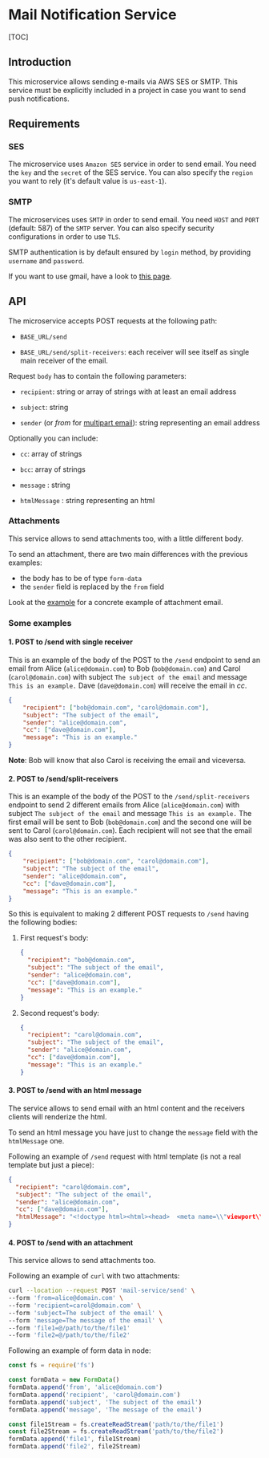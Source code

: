 # Mail Notification Service

[TOC]

## Introduction

This microservice allows sending e-mails via AWS SES or SMTP.
This service must be explicitly included in a project in case you want to send push notifications. 

## Requirements

### SES

The microservice uses `Amazon SES` service in order to send email.
You need the `key` and the `secret` of the SES service. You can also specify the `region` you want to rely (it's default value is `us-east-1`).

### SMTP

The microservices uses `SMTP` in order to send email.
You need `HOST` and `PORT` (default: 587) of the `SMTP` server. You can also specify security configurations in order to use `TLS`.

SMTP authentication is by default ensured by `login` method, by providing `username` and `password`.

If you want to use gmail, have a look to [this page](https://nodemailer.com/usage/using-gmail/).

## API

The microservice accepts POST requests at the following path:

- `BASE_URL/send`

- `BASE_URL/send/split-receivers`: each receiver will see itself as single main receiver of the email.

Request `body` has to contain the following parameters:

- `recipient`: string or array of strings with at least an email address

- `subject`: string

- `sender` (or _from_ for [multipart email](#attachments)): string representing an email address

Optionally you can include:

- `cc`: array of strings

- `bcc`: array of strings

- `message` : string

- `htmlMessage` : string representing an html

### Attachments

This service allows to send attachments too, with a little different body.

To send an attachment, there are two main differences with the previous examples:

- the body has to be of type `form-data`
- the `sender` field is replaced by the `from` field

Look at the [example](#4-post-to-send-with-an-attachment) for a concrete example of attachment email.

### Some examples
#### 1. POST to /send with single receiver
This is an example of the body of the POST to the `/send` endpoint to send an email from Alice (`alice@domain.com`) to Bob (`bob@domain.com`) and Carol (`carol@domain.com`) with subject `The subject of the email` and message `This is an example.` Dave (`dave@domain.com`) will receive the email in *cc*.

```json
{
	"recipient": ["bob@domain.com", "carol@domain.com"],
	"subject": "The subject of the email",
	"sender": "alice@domain.com",
	"cc": ["dave@domain.com"],
	"message": "This is an example."
}
```
**Note**: Bob will know that also Carol is receiving the email and viceversa.

#### 2. POST to /send/split-receivers
This is an example of the body of the POST to the `/send/split-receivers` endpoint to send 2 different emails from Alice (`alice@domain.com`) with subject `The subject of the email` and message `This is an example.` The first email will be sent to Bob (`bob@domain.com`) and the second one will be sent to Carol (`carol@domain.com`). Each recipient will not see that the email was also sent to the other recipient.

```json
{
	"recipient": ["bob@domain.com", "carol@domain.com"],
	"subject": "The subject of the email",
	"sender": "alice@domain.com",
	"cc": ["dave@domain.com"],
	"message": "This is an example."
}
```

So this is equivalent to making 2 different POST requests to `/send` having the following bodies:
1. First request's body:
    ```json
    {
      "recipient": "bob@domain.com",
      "subject": "The subject of the email",
      "sender": "alice@domain.com",
      "cc": ["dave@domain.com"],
      "message": "This is an example."
    }
    ```
1. Second request's body:
    ```json
    {
      "recipient": "carol@domain.com",
      "subject": "The subject of the email",
      "sender": "alice@domain.com",
      "cc": ["dave@domain.com"],
      "message": "This is an example."
    }
    ```

#### 3. POST to /send with an html message

The service allows to send email with an html content and the receivers clients will renderize the html.

To send an html message you have just to change the `message` field with the `htmlMessage` one.

Following an example of `/send` request with html template (is not a real template but just a piece):

```json
{
  "recipient": "carol@domain.com",
  "subject": "The subject of the email",
  "sender": "alice@domain.com",
  "cc": ["dave@domain.com"],
  "htmlMessage": "<!doctype html><html><head>  <meta name=\\"viewport\\" content=\\"width=device-width\\" />  <meta http-equiv=\\"Content-Type\\" content=\\"text/html; charset=UTF-8\\" />  <title>Simple Transactional Email</title>  ...  ...  ...</head><body class=\\"\\"> <span class=\\"preheader\\">This is preheader text. Some clients will show this text as a    preview.</span>  <table role=\\"presentation\\" border=\\"0\\" cellpadding=\\"0\\" cellspacing=\\"0\\" class=\\"body\\">    <tr>      <td>&nbsp;</td>      <td class=\\"container\\">        ...        ...      </td>      <td>&nbsp;</td>    </tr>  </table></body></html>"
}
```

#### 4. POST to /send with an attachment

This service allows to send attachments too.

Following an example of `curl` with two attachments:

```bash
curl --location --request POST 'mail-service/send' \
--form 'from=alice@domain.com' \
--form 'recipient=carol@domain.com' \
--form 'subject=The subject of the email' \
--form 'message=The message of the email' \
--form 'file1=@/path/to/the/file1'
--form 'file2=@/path/to/the/file2'
```

Following an example of form data in node:

```javascript
const fs = require('fs')

const formData = new FormData()
formData.append('from', 'alice@domain.com')
formData.append('recipient', 'carol@domain.com')
formData.append('subject', 'The subject of the email')
formData.append('message', 'The message of the email')

const file1Stream = fs.createReadStream('path/to/the/file1')
const file2Stream = fs.createReadStream('path/to/the/file2')
formData.append('file1', file1Stream)
formData.append('file2', file2Stream)
```
